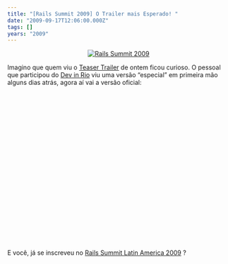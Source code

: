 ```yaml
---
title: "[Rails Summit 2009] O Trailer mais Esperado! "
date: "2009-09-17T12:06:00.000Z"
tags: []
years: "2009"
---
```


<p></p>
<p></p>
<p style="text-align: center"><a href="https://www.railssummit.com.br?utm_campaign=Railssummit&amp;utm_source=banner_parceiros&amp;utm_medium=banner&amp;utm_content=por_728x90"><img src="https://railssummit.com.br/imgs/43/original/728x90.gif" srcset="https://railssummit.com.br/imgs/43/original/728x90.gif 2x" alt="Rails Summit 2009"></a></p>
<p>Imagino que quem viu o <a href="https://www.akitaonrails.com/2009/09/16/rails-summit-2009-teaser-trailer">Teaser Trailer</a> de ontem ficou curioso. O pessoal que participou do <a href="https://www.devinrio.com.br/">Dev in Rio</a> viu uma versão “especial” em primeira mão alguns dias atrás, agora aí vai a versão oficial:</p>
<p style="text-align: center"><object width="560" height="340">
    <param name="movie" value="https://www.youtube.com/v/aR7zOHDzsPM&amp;hl=en&amp;fs=1&amp;color1=0x5d1719&amp;color2=0xcd311b">
    <param name="allowFullScreen" value="true">
    <param name="allowscriptaccess" value="always"><embed src="https://www.youtube.com/v/aR7zOHDzsPM&amp;hl=en&amp;fs=1&amp;color1=0x5d1719&amp;color2=0xcd311b" type="application/x-shockwave-flash" allowscriptaccess="always" allowfullscreen="true" width="560" height="340">
  </object></p>
<p>E você, já se inscreveu no <a href="https://www.railssummit.com.br">Rails Summit Latin America 2009</a> ?</p>
<p></p>